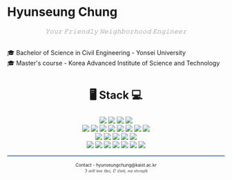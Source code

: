 <h1> Hyunseung Chung </h1>

<div>
<p align='center' style='color: grey'><i>𝚈𝚘𝚞𝚛 𝙵𝚛𝚒𝚎𝚗𝚍𝚕𝚢 𝙽𝚎𝚒𝚐𝚑𝚋𝚘𝚛𝚑𝚘𝚘𝚍 𝙴𝚗𝚐𝚒𝚗𝚎𝚎𝚛</br></i></p>
</br>
🎓 Bachelor of Science in Civil Engineering - Yonsei University</br>
🎓 Master's course - Korea Advanced Institute of Science and Technology</br>
</br>
</div>

<div>
<p align='center' style='font-size:25px'>
<b>🖥 Stack 💻</b></br>
</p></div>

<div p align='center'>
<img src="https://img.shields.io/badge/Ubuntu-E95420?style=flat&logo=Ubuntu&logoColor=white"/>
<img src="https://img.shields.io/badge/Synology-B5B5B6?style=flat&logo=Synology&logoColor=white"/>
<img src="https://img.shields.io/badge/macOS-000000?style=flat&logo=macOS&logoColor=white"/>
<img src="https://img.shields.io/badge/iOS-000000?style=flat&logo=iOS&logoColor=white"/></br>

<img src="https://img.shields.io/badge/Swift-FA7343?style=flat&logo=Swift&logoColor=white"/>
<img src="https://img.shields.io/badge/Anaconda-44A833?style=flat&logo=Anaconda&logoColor=white"/>
<img src="https://img.shields.io/badge/InfluxDB-22ADF6?style=flat&logo=InfluxDB&logoColor=white"/>
<img src="https://img.shields.io/badge/Docker-2496ED?style=flat&logo=Docker&logoColor=white"/>
<img src="https://img.shields.io/badge/Mathworks-0076A8?style=flat&logo=Mathworks&logoColor=white"/>
<img src="https://img.shields.io/badge/Python-3776AB?style=flat&logo=Python&logoColor=white"/>
<img src="https://img.shields.io/badge/MySQL-4479A1?style=flat&logo=MySQL&logoColor=white"/>
<img src="https://img.shields.io/badge/Fortran-734F96?style=flat&logo=Fortran&logoColor=white"/></br>
<img src="https://img.shields.io/badge/Adobe InDesign-FF3366?style=flat&logo=Adobe InDesign&logoColor=white"/>
<img src="https://img.shields.io/badge/Adobe Illustrator-FF9A00?style=flat&logo=Adobe Illustrator&logoColor=white"/>
<img src="https://img.shields.io/badge/Adobe Photoshop-31A8FF?style=flat&logo=Adobe Photoshop&logoColor=white"/>
<img src="https://img.shields.io/badge/Adobe Lightroom-31A8FF?style=flat&logo=Adobe Lightroom&logoColor=white"/>
<img src="https://img.shields.io/badge/Adobe Premiere Pro-9999FF?style=flat&logo=Adobe Premiere Pro&logoColor=white"/></br>
<img src="https://img.shields.io/badge/Jupyter-F37626?style=flat&logo=Jupyter&logoColor=white"/>
<img src="https://img.shields.io/badge/Grafana-F46800?style=flat&logo=Grafana&logoColor=white"/>
<img src="https://img.shields.io/badge/Google Colab-F9AB00?style=flat&logo=Google Colab&logoColor=white"/>
<img src="https://img.shields.io/badge/Arduino-00979D?style=flat&logo=Arduino&logoColor=white"/>
<img src="https://img.shields.io/badge/Xcode-147EFB?style=flat&logo=Xcode&logoColor=white"/>
<img src="https://img.shields.io/badge/PyCharm-000000?style=flat&logo=PyCharm&logoColor=white"/>
<img src="https://img.shields.io/badge/Notion-000000?style=flat&logo=Notion&logoColor=white"/>
</p></div>

<div>
<hr style="height: 2px; background-color: steelblue;">
<p align='center' style='font-size: 10px'>
Contact - hyunseungchung@kaist.ac.kr</br>
<i>ℑ 𝔴𝔦𝔩𝔩 𝔩𝔬𝔳𝔢 𝔱𝔥𝔢𝔢, 𝔒 𝔏𝔬𝔯𝔡, 𝔪𝔶 𝔰𝔱𝔯𝔢𝔫𝔤𝔱𝔥</i>
</p></div>
